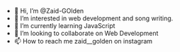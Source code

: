 - 👋 Hi, I’m @Zaid-GOlden
- 👀 I’m interested in web development and song writing.
- 🌱 I’m currently learning JavaScript
- 💞️ I’m looking to collaborate on Web Development
- 📫 How to reach me zaid__golden on instagram

<!---
Zaid-GOlden/Zaid-GOlden is a ✨ special ✨ repository because its `README.md` (this file) appears on your GitHub profile.
You can click the Preview link to take a look at your changes.
--->
